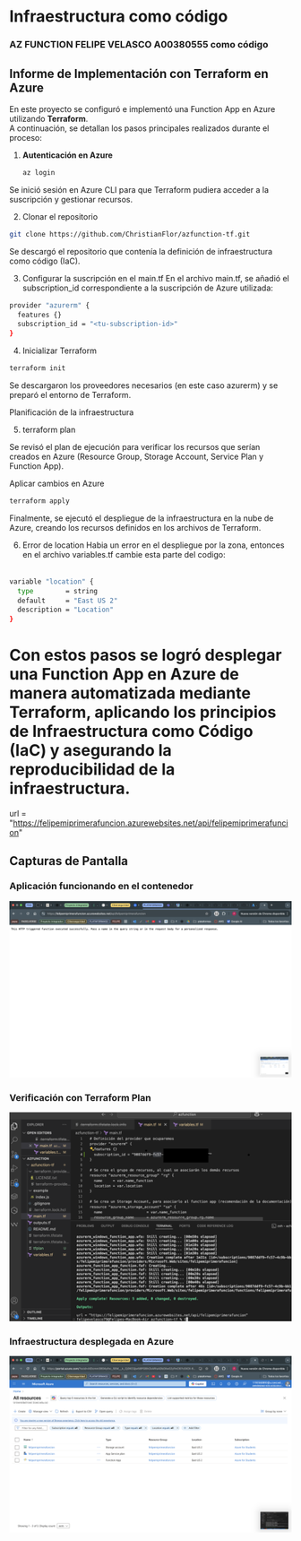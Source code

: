 # **Infraestructura como código**
### **AZ FUNCTION FELIPE VELASCO A00380555 como código**
## Informe de Implementación con Terraform en Azure

En este proyecto se configuró e implementó una Function App en Azure utilizando **Terraform**.  
A continuación, se detallan los pasos principales realizados durante el proceso:

1. **Autenticación en Azure**
   ```bash
   az login
   ```

Se inició sesión en Azure CLI para que Terraform pudiera acceder a la suscripción y gestionar recursos.

2. Clonar el repositorio
```bash
git clone https://github.com/ChristianFlor/azfunction-tf.git
```

Se descargó el repositorio que contenía la definición de infraestructura como código (IaC).

3. Configurar la suscripción en el main.tf
En el archivo main.tf, se añadió el subscription_id correspondiente a la suscripción de Azure utilizada:
```bash
provider "azurerm" {
  features {}
  subscription_id = "<tu-subscription-id>"
}
```


4. Inicializar Terraform
```bash
terraform init
```
Se descargaron los proveedores necesarios (en este caso azurerm) y se preparó el entorno de Terraform.

Planificación de la infraestructura

5. terraform plan

Se revisó el plan de ejecución para verificar los recursos que serían creados en Azure (Resource Group, Storage Account, Service Plan y Function App).

Aplicar cambios en Azure
```bash
terraform apply
```

Finalmente, se ejecutó el despliegue de la infraestructura en la nube de Azure, creando los recursos definidos en los archivos de Terraform.

6. Error de location
Habia un error en el despliegue por la zona, entonces en el archivo variables.tf cambie esta parte del codigo:
```bash

variable "location" {
  type        = string
  default     = "East US 2"
  description = "Location"
}
```

# Con estos pasos se logró desplegar una Function App en Azure de manera automatizada mediante Terraform, aplicando los principios de Infraestructura como Código (IaC) y asegurando la reproducibilidad de la infraestructura.

url = "https://felipemiprimerafuncion.azurewebsites.net/api/felipemiprimerafuncion"

## Capturas de Pantalla

### Aplicación funcionando en el contenedor
![Aplicación en ejecución](fotopagina.png)


### Verificación con Terraform Plan
![Terraform Plan](FotoTerminalyVSCode.png)

### Infraestructura desplegada en Azure
![Azure Portal](fotoazure.png)
